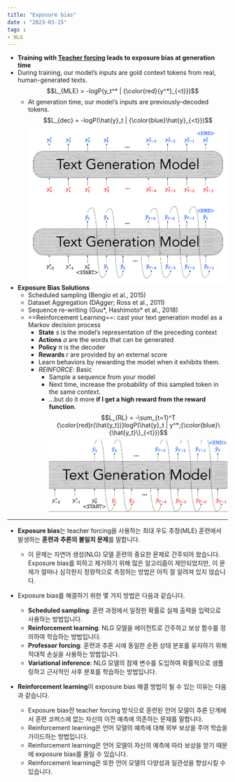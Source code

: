 ```yaml
---
title: "Exposure bias"
date : "2023-03-15"
tags : 
- NLG 
---
```

- **Training with [Teacher forcing](notes/lectures/stanford%20CS224n/Neural%20Language%20Generation/Teacher%20forcing.md) leads to exposure bias at generation time**
- During training, our model’s inputs are gold context tokens from real, human-generated texts.
  $$L_{MLE} = -logP(y_t^* | {\color{red}{y^*}_{<t}})$$
  - At generation time, our model’s inputs are previously–decoded tokens.
	$$L_{dec} = -logP(\hat{y}_t | {\color{blue}\hat{y}_{<t}})$$![](notes/images/스크린샷%202023-03-15%20오후%205.16.25.png)
- **Exposure Bias Solutions**
	- Scheduled sampling (Bengio et al., 2015)
	- Dataset Aggregation (DAgger; Ross et al., 2011)
	- Sequence re-writing (Guu*, Hashimoto* et al., 2018)
	- ==Reinforcement Learning==: cast your text generation model as a Markov decision process
		- **State** $s$ is the model’s representation of the preceding context
		- **Actions** $a$ are the words that can be generated
		- **Policy** $\pi$ is the decoder
		- **Rewards** $r$ are provided by an external score
		- Learn behaviors by rewarding the model when it exhibits them.
		- *REINFORCE*: Basic
			- Sample a sequence from your model
			- Next time, increase the probability of this sampled token in the same context.
			- …but do it more **if I get a high reward from the reward function**.
			  $$L_{RL} = -\sum_{t=1}^T {\color{red}r(\hat{y_t})}logP(\hat{y}_t | y^*;{\color{blue}\{\hat{y_t}\}_{<t}})$$![](notes/images/스크린샷%202023-03-15%20오후%205.22.42.png)

---

- **Exposure bias**는 teacher forcing을 사용하는 최대 우도 추정(MLE) 훈련에서 발생하는 **훈련과 추론의 불일치 문제**를 말합니다.
	- 이 문제는 자연어 생성(NLG) 모델 훈련의 중요한 문제로 간주되어 왔습니다. Exposure bias를 피하고 제거하기 위해 많은 알고리즘이 제안되었지만, 이 문제가 얼마나 심각한지 정량적으로 측정하는 방법은 아직 잘 알려져 있지 않습니다.
- Exposure bias를 해결하기 위한 몇 가지 방법은 다음과 같습니다.
	- **Scheduled sampling**: 훈련 과정에서 일정한 확률로 실제 출력을 입력으로 사용하는 방법입니다.
	- **Reinforcement learning**: NLG 모델을 에이전트로 간주하고 보상 함수를 정의하여 학습하는 방법입니다.
	- **Professor forcing**: 훈련과 추론 시에 동일한 순환 상태 분포를 유지하기 위해 적대적 손실을 사용하는 방법입니다.
	- **Variational inference**: NLG 모델의 잠재 변수를 도입하여 확률적으로 샘플링하고 근사적인 사후 분포를 학습하는 방법입니다.

- **Reinforcement learning**이 exposure bias 해결 방법이 될 수 있는 이유는 다음과 같습니다.
	- Exposure bias란 teacher forcing 방식으로 훈련된 언어 모델이 추론 단계에서 훈련 코퍼스에 없는 자신의 이전 예측에 의존하는 문제를 말합니다.
	- Reinforcement learning은 언어 모델의 예측에 대해 외부 보상을 주어 학습을 가이드하는 방법입니다.
	- Reinforcement learning은 언어 모델이 자신의 예측에 따라 보상을 받기 때문에 exposure bias를 줄일 수 있습니다.
	- Reinforcement learning은 또한 언어 모델의 다양성과 일관성을 향상시킬 수 있습니다.